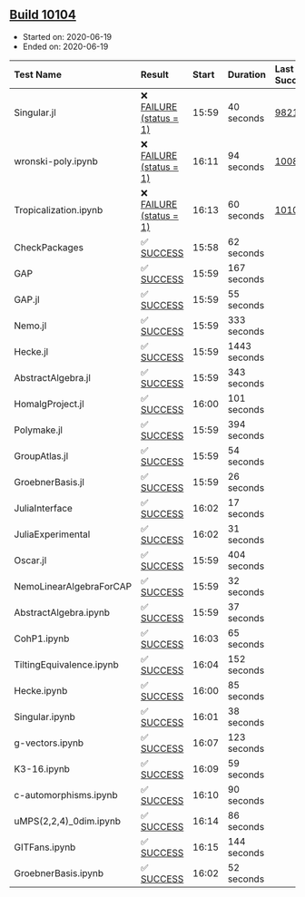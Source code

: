 ## [Build 10104](https://oscarci.mathematik.uni-kl.de/job/oscar/10104/)

* Started on: 2020-06-19
* Ended on: 2020-06-19

| Test Name    | Result | Start | Duration | Last Success | First Failure |
|:-------------|:-------|:------|:---------|:-------------|:--------------|
| Singular.jl | ❌ [FAILURE (status = 1)](https://oscarci.mathematik.uni-kl.de/job/oscar/10104/artifact/logs/build-10104/Singular.jl.log) | 15:59 | 40 seconds | [9821](https://oscarci.mathematik.uni-kl.de/job/oscar/9821/) | [9822](https://oscarci.mathematik.uni-kl.de/job/oscar/9822/) |
| wronski-poly.ipynb | ❌ [FAILURE (status = 1)](https://oscarci.mathematik.uni-kl.de/job/oscar/10104/artifact/logs/build-10104/wronski-poly.ipynb.log) | 16:11 | 94 seconds | [10087](https://oscarci.mathematik.uni-kl.de/job/oscar/10087/) | [10088](https://oscarci.mathematik.uni-kl.de/job/oscar/10088/) |
| Tropicalization.ipynb | ❌ [FAILURE (status = 1)](https://oscarci.mathematik.uni-kl.de/job/oscar/10104/artifact/logs/build-10104/Tropicalization.ipynb.log) | 16:13 | 60 seconds | [10103](https://oscarci.mathematik.uni-kl.de/job/oscar/10103/) | [10104](https://oscarci.mathematik.uni-kl.de/job/oscar/10104/) |
| CheckPackages | ✅ [SUCCESS](https://oscarci.mathematik.uni-kl.de/job/oscar/10104/artifact/logs/build-10104/CheckPackages.log) | 15:58 | 62 seconds |  |  |
| GAP | ✅ [SUCCESS](https://oscarci.mathematik.uni-kl.de/job/oscar/10104/artifact/logs/build-10104/GAP.log) | 15:59 | 167 seconds |  |  |
| GAP.jl | ✅ [SUCCESS](https://oscarci.mathematik.uni-kl.de/job/oscar/10104/artifact/logs/build-10104/GAP.jl.log) | 15:59 | 55 seconds |  |  |
| Nemo.jl | ✅ [SUCCESS](https://oscarci.mathematik.uni-kl.de/job/oscar/10104/artifact/logs/build-10104/Nemo.jl.log) | 15:59 | 333 seconds |  |  |
| Hecke.jl | ✅ [SUCCESS](https://oscarci.mathematik.uni-kl.de/job/oscar/10104/artifact/logs/build-10104/Hecke.jl.log) | 15:59 | 1443 seconds |  |  |
| AbstractAlgebra.jl | ✅ [SUCCESS](https://oscarci.mathematik.uni-kl.de/job/oscar/10104/artifact/logs/build-10104/AbstractAlgebra.jl.log) | 15:59 | 343 seconds |  |  |
| HomalgProject.jl | ✅ [SUCCESS](https://oscarci.mathematik.uni-kl.de/job/oscar/10104/artifact/logs/build-10104/HomalgProject.jl.log) | 16:00 | 101 seconds |  |  |
| Polymake.jl | ✅ [SUCCESS](https://oscarci.mathematik.uni-kl.de/job/oscar/10104/artifact/logs/build-10104/Polymake.jl.log) | 15:59 | 394 seconds |  |  |
| GroupAtlas.jl | ✅ [SUCCESS](https://oscarci.mathematik.uni-kl.de/job/oscar/10104/artifact/logs/build-10104/GroupAtlas.jl.log) | 15:59 | 54 seconds |  |  |
| GroebnerBasis.jl | ✅ [SUCCESS](https://oscarci.mathematik.uni-kl.de/job/oscar/10104/artifact/logs/build-10104/GroebnerBasis.jl.log) | 15:59 | 26 seconds |  |  |
| JuliaInterface | ✅ [SUCCESS](https://oscarci.mathematik.uni-kl.de/job/oscar/10104/artifact/logs/build-10104/JuliaInterface.log) | 16:02 | 17 seconds |  |  |
| JuliaExperimental | ✅ [SUCCESS](https://oscarci.mathematik.uni-kl.de/job/oscar/10104/artifact/logs/build-10104/JuliaExperimental.log) | 16:02 | 31 seconds |  |  |
| Oscar.jl | ✅ [SUCCESS](https://oscarci.mathematik.uni-kl.de/job/oscar/10104/artifact/logs/build-10104/Oscar.jl.log) | 15:59 | 404 seconds |  |  |
| NemoLinearAlgebraForCAP | ✅ [SUCCESS](https://oscarci.mathematik.uni-kl.de/job/oscar/10104/artifact/logs/build-10104/NemoLinearAlgebraForCAP.log) | 15:59 | 32 seconds |  |  |
| AbstractAlgebra.ipynb | ✅ [SUCCESS](https://oscarci.mathematik.uni-kl.de/job/oscar/10104/artifact/logs/build-10104/AbstractAlgebra.ipynb.log) | 15:59 | 37 seconds |  |  |
| CohP1.ipynb | ✅ [SUCCESS](https://oscarci.mathematik.uni-kl.de/job/oscar/10104/artifact/logs/build-10104/CohP1.ipynb.log) | 16:03 | 65 seconds |  |  |
| TiltingEquivalence.ipynb | ✅ [SUCCESS](https://oscarci.mathematik.uni-kl.de/job/oscar/10104/artifact/logs/build-10104/TiltingEquivalence.ipynb.log) | 16:04 | 152 seconds |  |  |
| Hecke.ipynb | ✅ [SUCCESS](https://oscarci.mathematik.uni-kl.de/job/oscar/10104/artifact/logs/build-10104/Hecke.ipynb.log) | 16:00 | 85 seconds |  |  |
| Singular.ipynb | ✅ [SUCCESS](https://oscarci.mathematik.uni-kl.de/job/oscar/10104/artifact/logs/build-10104/Singular.ipynb.log) | 16:01 | 38 seconds |  |  |
| g-vectors.ipynb | ✅ [SUCCESS](https://oscarci.mathematik.uni-kl.de/job/oscar/10104/artifact/logs/build-10104/g-vectors.ipynb.log) | 16:07 | 123 seconds |  |  |
| K3-16.ipynb | ✅ [SUCCESS](https://oscarci.mathematik.uni-kl.de/job/oscar/10104/artifact/logs/build-10104/K3-16.ipynb.log) | 16:09 | 59 seconds |  |  |
| c-automorphisms.ipynb | ✅ [SUCCESS](https://oscarci.mathematik.uni-kl.de/job/oscar/10104/artifact/logs/build-10104/c-automorphisms.ipynb.log) | 16:10 | 90 seconds |  |  |
| uMPS(2,2,4)_0dim.ipynb | ✅ [SUCCESS](https://oscarci.mathematik.uni-kl.de/job/oscar/10104/artifact/logs/build-10104/uMPS-2-2-4-_0dim.ipynb.log) | 16:14 | 86 seconds |  |  |
| GITFans.ipynb | ✅ [SUCCESS](https://oscarci.mathematik.uni-kl.de/job/oscar/10104/artifact/logs/build-10104/GITFans.ipynb.log) | 16:15 | 144 seconds |  |  |
| GroebnerBasis.ipynb | ✅ [SUCCESS](https://oscarci.mathematik.uni-kl.de/job/oscar/10104/artifact/logs/build-10104/GroebnerBasis.ipynb.log) | 16:02 | 52 seconds |  |  |
